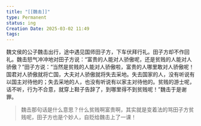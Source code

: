 ```yaml
---
title: "[[魏击]]"
type: Permanent
status: ing
Creation Date: 2025-03-02 11:49
tags: 
---
```

魏文侯的公子魏击出行，途中遇见国师田子方，下车伏拜行礼。田子方却不作回礼。魏击怒气冲冲地对田子方说：“富贵的人能对人骄傲呢，还是贫贱的人能对人骄傲？”田子方说：“当然是贫贱的人能对人骄傲啦，富贵的人哪里敢对人骄傲呢！国君对人骄傲就将亡国，大夫对人骄傲就将失去采地。失去国家的人，没有听说有以国主对待他的；失去采地的人，也没有听说有以家主对待他的。贫贱的游士呢，话不听，行为不合意，就穿上鞋子告辞了，到哪里得不到贫贱呢！”魏击于是谢罪。

>魏击那句话是什么意思？什么贫贱啊富贵啊，其实就是变着法的骂田子方贫贱呢，田子方也是个妙人，自贬给魏击上了一课！

